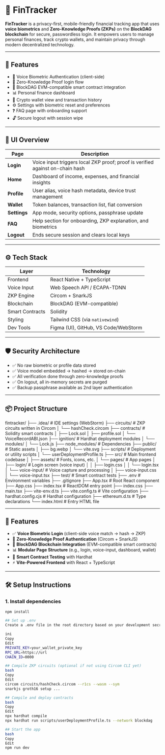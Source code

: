 # 🔐 FinTracker

**FinTracker** is a privacy-first, mobile-friendly financial tracking app that uses **voice biometrics** and **Zero-Knowledge Proofs (ZKPs)** on the **BlockDAG blockchain** for secure, passwordless login. It empowers users to manage personal finances, track crypto wallets, and maintain privacy through modern decentralized technology.

---

## 🚀 Features

- 🎤 Voice Biometric Authentication (client-side)
- 🔐 Zero-Knowledge Proof login flow
- 🔗 BlockDAG EVM-compatible smart contract integration
- 📊 Personal finance dashboard
- 👛 Crypto wallet view and transaction history
- ⚙️ Settings with biometric reset and preferences
- ❓ FAQ page with onboarding support
- 🔓 Secure logout with session wipe

---

## 📱 UI Overview

| Page        | Description |
|-------------|-------------|
| **Login**   | Voice input triggers local ZKP proof; proof is verified against on-chain hash |
| **Home**    | Dashboard of income, expenses, and financial insights |
| **Profile** | User alias, voice hash metadata, device trust management |
| **Wallet**  | Token balances, transaction list, fiat conversion |
| **Settings**| App mode, security options, passphrase update |
| **FAQ**     | Help section for onboarding, ZKP explanation, and biometrics |
| **Logout**  | Ends secure session and clears local keys |

---

## ⚙️ Tech Stack

| Layer       | Technology |
|-------------|------------|
| Frontend    | React Native + TypeScript |
| Voice Input | Web Speech API / ECAPA-TDNN |
| ZKP Engine  | Circom + SnarkJS |
| Blockchain  | BlockDAG (EVM-compatible) |
| Smart Contracts | Solidity |
| Styling     | Tailwind CSS (via `nativewind`) |
| Dev Tools   | Figma (UI), GitHub, VS Code/WebStorm |

---

## 🛡️ Security Architecture

- ✅ No raw biometric or profile data stored
- ✅ Voice model embedded → hashed → stored on-chain
- ✅ All verification done through zero-knowledge proofs
- ✅ On logout, all in-memory secrets are purged
- ✅ Backup passphrase available as 2nd layer authentication

---

## 📦 Project Structure
fintracker/
├── .idea/ # IDE settings (WebStorm)
├── circuits/ # ZKP circuits written in Circom
│ └── hashCheck.circom
├── contracts/ # Solidity smart contracts
│ ├── Lock.sol
│ ├── profile.sol
│ └── VoiceRecordABI.json
├── ignition/ # Hardhat deployment modules
│ └── modules/
│ └── Lock.js
├── node_modules/ # Dependencies
├── public/ # Static assets
│ ├── bg.webp
│ └── vite.svg
├── scripts/ # Deployment or utility scripts
│ └── userDeploymentProfile.ts
├── src/ # Main frontend codebase
│ ├── assets/ # Fonts, icons, etc.
│ └── pages/ # App pages
│ ├── login/ # Login screen (voice input)
│ │ ├── login.css
│ │ └── login.tsx
│ └── voice-input/ # Voice capture and processing
│ ├── voice-input.css
│ └── voice-input.tsx
├── test/ # Smart contract tests
├── .env # Environment variables
├── .gitignore
├── App.tsx # Root React component
├── App.css
├── index.tsx # ReactDOM entry point
├── index.css
├── main.tsx
├── vite-env.d.ts
├── vite.config.ts # Vite configuration
├── hardhat.config.cjs # Hardhat configuration
├── ethereum.d.ts # Type declarations
└── index.html # Entry HTML file


---

## 🚀 Features

- ✅ **Voice Biometric Login** (client-side voice match → hash → ZKP)
- 🔐 **Zero-Knowledge Proof Authentication** (Circom + SnarkJS)
- 🔗 **BlockDAG Blockchain Integration** (EVM-compatible smart contracts)
- 📊 **Modular Page Structure** (e.g., login, voice-input, dashboard, wallet)
- 🧪 **Smart Contract Testing** with Hardhat
- ⚡ **Vite-Powered Frontend** with React + TypeScript

---

## 🛠️ Setup Instructions

### 1. Install dependencies

```bash
npm install

## Set up .env
Create a .env file in the root directory based on your development secrets:

ini
Copy
Edit
PRIVATE_KEY=your_wallet_private_key
RPC_URL=https://url
CHAIN_ID=0000

## Compile ZKP circuits (optional if not using Circom CLI yet)
bash
Copy
Edit
circom circuits/hashCheck.circom --r1cs --wasm --sym
snarkjs groth16 setup ...

## Compile and deploy contracts
bash
Copy
Edit
npx hardhat compile
npx hardhat run scripts/userDeploymentProfile.ts --network blockdag

## Start the app
bash
Copy
Edit
npm run dev


